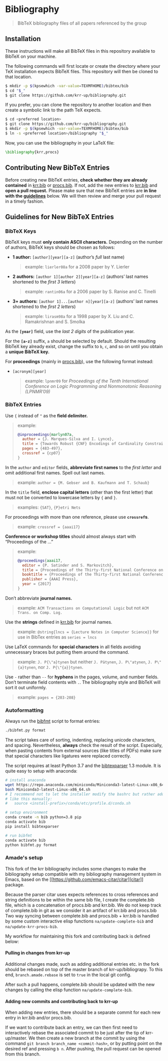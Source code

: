 # Bibliography

> BibTeX bibliography files of all papers referenced by the group

## Installation

These instructions will make all BibTeX files in this repository available to BibTeX on your machine.

The following commands will first locate or create the directory where your TeX installation expects BibTeX files.
This repository will then be cloned to that location.

```sh
$ mkdir -p $(kpsewhich -var-value=TEXMFHOME)/bibtex/bib
$ cd "$_"
$ git clone https://github.com/krr-up/bibliography.git
```

If you prefer, you can clone the repository to another location and then create a symbolic link to the path TeX expects.

```sh
$ cd <preferred location>
$ git clone https://github.com/krr-up/bibliography.git
$ mkdir -p $(kpsewhich -var-value=TEXMFHOME)/bibtex/bib
$ ln -s <preferred location>/bibliography "$_"
```

Now, you can use the bibliography in your LaTeX file:

```latex
\bibliography{krr,procs}
```

## Contributing New BibTeX Entries

Before creating new BibTeX entries, **check whether they are already contained** in [krr.bib] or [procs.bib].
If not, add the new entries to [krr.bib] and **open a pull request.**
Please make sure that new BibTeX entries are **in line with the [guidelines](#guidelines-for-new-bibtex-entries)** below.
We will then review and merge your pull request in a timely fashion.

## Guidelines for New BibTeX Entries

### BibTeX Keys

BibTeX keys must **only contain ASCII characters.**
Depending on the number of authors, BibTeX keys should be chosen as follows:

- **1 author:** `[author][year][a-z]` (author’s *full* last name)

  > example: `lierler08a` for a 2008 paper by Y. Lierler
- **2 authors:** `[author 1][author 2][year][a-z]` (authors’ last names shortened to the *first 3 letters*)

  > example: `rantin06a` for a 2006 paper by S. Ranise and C. Tinelli
- **3+ authors:** `[author 1]...[author n][year][a-z]` (authors’ last names shortened to the *first 2 letters*)

  > example: `lirasm98a` for a 1998 paper by X. Liu and C. Ramakrishnan and S. Smolka

As the **`[year]`** field, use the *last 2 digits* of the publication year.

For the **`[a-z]`** suffix, `a` should be selected by default.
Should the resulting BibTeX key already exist, change the suffix to `b`, `c`, and so on until you obtain a **unique BibTeX key.**

For **proceedings** (mainly in [procs.bib]), use the following format instead:

- `[acronym][year]`

  > example: `lpnmr09` for *Proceedings of the Tenth International Conference on Logic Programming and Nonmonotonic Reasoning (LPNMR’09)*

### BibTeX Entries

Use `{` instead of `"` as the **field delimiter.**

> example:
> ```bibtex
> @inproceedings{marlyn07a,
>   author = {J. Marques-Silva and I. Lynce},
>   title = {Towards Robust {CNF} Encodings of Cardinality Constraints},
>   pages = {483-497},
>   crossref = {cp07}
> }
> ```

In the `author` and `editor` fields, **abbreviate first names** to the *first letter* and omit additional first names.
Spell out last names.

> example: `author = {M. Gebser and B. Kaufmann and T. Schaub}`

In the `title` field, **enclose capital letters** (other than the first letter) that must not be converted to lowercase letters by `{` and `}`.

> examples: `{SAT}`, `{P}etri Nets`

For proceedings with more than one reference, please use **`crossref`s**.

> example: `crossref = {aaai17}`

**Conference or workshop titles** should almost always start with “Proceedings of the …”

> example:
> ```bibtex
> @proceedings{aaai17,
>   editor = {P. Satinder and S. Markovitch},
>   title = {Proceedings of the Thirty-first National Conference on Artificial Intelligence (AAAI'17)},
>   booktitle = {Proceedings of the Thirty-first National Conference on Artificial Intelligence (AAAI'17)},
>   publisher = {AAAI Press},
>   year = {2017}
> }
> ```

Don’t abbreviate **journal names.**

> example: `ACM Transactions on Computational Logic` but not `ACM Trans. on Comp. Log.`

Use the **strings** defined in [krr.bib] for journal names.

> example: `@string{lncs = {Lecture Notes in Computer Science}}` for use in BibTex entries as `series = lncs`

Use LaTeX commands for **special characters** in all fields avoiding unnecessary braces but putting them around the command.

> example: `J. P{\"a}tynen` but neither `J. Pätynen`, `J. P\"atynen`, `J. P\"{a}tynen`, nor `J. P{\"{a}}tynen`.

Use `-` rather than `--` for **hyphens** in the pages, volume, and number fields.
Don’t terminate field contents with `.`.
The bibliography style and BibTeX will sort it out uniformly.

> example: `pages = {203-208}`

### Autoformatting

Always run the [bibfmt] script to format entries:
```sh
./bibfmt.py format
```

The script takes care of sorting, indenting, replacing unicode characters, and spacing.
Nevertheless, **always** check the result of the script.
Especially, when pasting contents from external sources (like titles of PDFs)
make sure that special characters like ligatures were replaced correctly.

The script requires at least Python 3.7 and the [bibtexparser] 1.3 module.
It is quite easy to setup with anaconda:
```sh
# install anaconda
wget https://repo.anaconda.com/miniconda/Miniconda3-latest-Linux-x86_64.sh
bash Miniconda3-latest-Linux-x86_64.sh
# I recommend not to let the installer modify the bashrc but rather add a line
# like this manually:
#   source <install-prefix>/conda/etc/profile.d/conda.sh

# setup environment
conda create -n bib python=3.8 pip
conda activate bib
pip install bibtexparser

# run bibfmt
conda activate bib
python bibfmt.py format
```

### Amade's setup

This fork of the krr bibliography includes some changes to make the
bibliography setup compatible with my bibliography management system
in Emacs, based on the [[https://github.com/emacs-citar/citar][citar]]
package. 

Because the parser citar uses expects references to cross references
and string definitions to be within the same bib file, I create the
complete.bib file, which is a concatenation of procs.bib and
krr.bib. We do not keep track of complete.bib in git as we consider it
an artifact of krr.bib and procs.bib Two way syncing between
complete.bib and procs.bib + krr.bib is handled by some custom
interactive elisp functions `na/update-complete-bib` and
`na/update-krr-procs-bib`.

My workflow for maintaining this fork and contributing back is defined
below:

#### Pulling in changes from krr-up

Additional changes made, such as adding additional entries etc. in the fork
should be rebased on top of the master branch of
krr-up/bibliograpy. To this end, `branch.amade.rebase` is set to
`true` in the local git config.

After such a pull happens, complete.bib should be updated with the new
changes by calling the elisp function `na/update-complete-bib`.

#### Adding new commits and contributing back to krr-up

When adding new entries, there should be a separate commit for each
new entry in krr.bib and/or procs.bib.

If we want to contribute back an entry, we can then first need to
interactively rebase the associated commit to be just after the tip of
krr-up/master. We then create a new branch at the commit by using the
command `git branch branch_name <commit-hash>`, or by putting point on
the desired ref and pressing `b n`. After pushing, the pull request
can be opened from this branch.

[krr.bib]: krr.bib
[procs.bib]: procs.bib
[bibfmt]: bibfmt.py
[bibtexparser]: https://github.com/sciunto-org/python-bibtexparser
